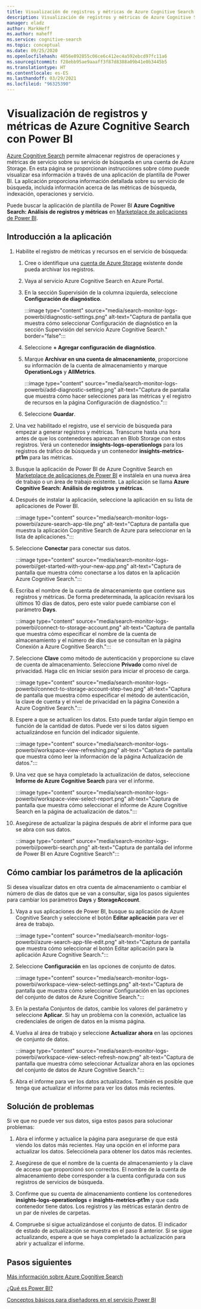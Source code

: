 ```yaml
---
title: Visualización de registros y métricas de Azure Cognitive Search con Power BI
description: Visualización de registros y métricas de Azure Cognitive Search con Power BI
manager: eladz
author: MarkHeff
ms.author: maheff
ms.service: cognitive-search
ms.topic: conceptual
ms.date: 09/25/2020
ms.openlocfilehash: 4056e892855c06ce6c412ec4a592ebcd97fc11a6
ms.sourcegitcommit: f28ebb95ae9aaaff3f87d8388a09b41e0b3445b5
ms.translationtype: HT
ms.contentlocale: es-ES
ms.lasthandoff: 03/29/2021
ms.locfileid: "96325390"
---
```

# <a name="visualize-azure-cognitive-search-logs-and-metrics-with-power-bi"></a>Visualización de registros y métricas de Azure Cognitive Search con Power BI
[Azure Cognitive Search](./search-what-is-azure-search.md) permite almacenar registros de operaciones y métricas de servicio sobre su servicio de búsqueda en una cuenta de Azure Storage. En esta página se proporcionan instrucciones sobre cómo puede visualizar esa información a través de una aplicación de plantilla de Power BI. La aplicación proporciona información detallada sobre su servicio de búsqueda, incluida información acerca de las métricas de búsqueda, indexación, operaciones y servicio.

Puede buscar la aplicación de plantilla de Power BI **Azure Cognitive Search: Análisis de registros y métricas** en [Marketplace de aplicaciones de Power BI](https://appsource.microsoft.com/marketplace/apps).

## <a name="how-to-get-started-with-the-app"></a>Introducción a la aplicación

1. Habilite el registro de métricas y recursos en el servicio de búsqueda:

    1. Cree o identifique una [cuenta de Azure Storage](../storage/common/storage-account-create.md) existente donde pueda archivar los registros.
    1. Vaya al servicio Azure Cognitive Search en Azure Portal.
    1. En la sección Supervisión de la columna izquierda, seleccione **Configuración de diagnóstico**.

        :::image type="content" source="media/search-monitor-logs-powerbi/diagnostic-settings.png" alt-text="Captura de pantalla que muestra cómo seleccionar Configuración de diagnóstico en la sección Supervisión del servicio Azure Cognitive Search." border="false":::

    1. Seleccione **+ Agregar configuración de diagnóstico**.
    1. Marque **Archivar en una cuenta de almacenamiento**, proporcione su información de la cuenta de almacenamiento y marque **OperationLogs** y **AllMetrics**.

        :::image type="content" source="media/search-monitor-logs-powerbi/add-diagnostic-setting.png" alt-text="Captura de pantalla que muestra cómo hacer selecciones para las métricas y el registro de recursos en la página Configuración de diagnóstico.":::
    1. Seleccione **Guardar**.

1. Una vez habilitado el registro, use el servicio de búsqueda para empezar a generar registros y métricas. Transcurre hasta una hora antes de que los contenedores aparezcan en Blob Storage con estos registros. Verá un contenedor **insights-logs-operationlogs** para los registros de tráfico de búsqueda y un contenedor **insights-metrics-pt1m** para las métricas.

1. Busque la aplicación de Power BI de Azure Cognitive Search en [Marketplace de aplicaciones de Power BI](https://appsource.microsoft.com/marketplace/apps) e instálela en una nueva área de trabajo o un área de trabajo existente. La aplicación se llama **Azure Cognitive Search: Análisis de registros y métricas**.

1. Después de instalar la aplicación, seleccione la aplicación en su lista de aplicaciones de Power BI.

    :::image type="content" source="media/search-monitor-logs-powerbi/azure-search-app-tile.png" alt-text="Captura de pantalla que muestra la aplicación Cognitive Search de Azure para seleccionar en la lista de aplicaciones.":::

1. Seleccione **Conectar** para conectar sus datos.

    :::image type="content" source="media/search-monitor-logs-powerbi/get-started-with-your-new-app.png" alt-text="Captura de pantalla que muestra cómo conectarse a los datos en la aplicación Azure Cognitive Search.":::

1. Escriba el nombre de la cuenta de almacenamiento que contiene sus registros y métricas. De forma predeterminada, la aplicación revisará los últimos 10 días de datos, pero este valor puede cambiarse con el parámetro **Days**.

    :::image type="content" source="media/search-monitor-logs-powerbi/connect-to-storage-account.png" alt-text="Captura de pantalla que muestra cómo especificar el nombre de la cuenta de almacenamiento y el número de días que se consultan en la página Conexión a Azure Cognitive Search.":::

1. Seleccione **Clave** como método de autenticación y proporcione su clave de cuenta de almacenamiento. Seleccione **Privado** como nivel de privacidad. Haga clic en Iniciar sesión para iniciar el proceso de carga.

    :::image type="content" source="media/search-monitor-logs-powerbi/connect-to-storage-account-step-two.png" alt-text="Captura de pantalla que muestra cómo especificar el método de autenticación, la clave de cuenta y el nivel de privacidad en la página Conexión a Azure Cognitive Search.":::

1. Espere a que se actualicen los datos. Esto puede tardar algún tiempo en función de la cantidad de datos. Puede ver si los datos siguen actualizándose en función del indicador siguiente.

    :::image type="content" source="media/search-monitor-logs-powerbi/workspace-view-refreshing.png" alt-text="Captura de pantalla que muestra cómo leer la información de la página Actualización de datos.":::

1. Una vez que se haya completado la actualización de datos, seleccione **Informe de Azure Cognitive Search** para ver el informe.

    :::image type="content" source="media/search-monitor-logs-powerbi/workspace-view-select-report.png" alt-text="Captura de pantalla que muestra cómo seleccionar el informe de Azure Cognitive Search en la página de actualización de datos.":::

1. Asegúrese de actualizar la página después de abrir el informe para que se abra con sus datos.

    :::image type="content" source="media/search-monitor-logs-powerbi/powerbi-search.png" alt-text="Captura de pantalla del informe de Power BI en Azure Cognitive Search":::

## <a name="how-to-change-the-app-parameters"></a>Cómo cambiar los parámetros de la aplicación
Si desea visualizar datos en otra cuenta de almacenamiento o cambiar el número de días de datos que se van a consultar, siga los pasos siguientes para cambiar los parámetros **Days** y **StorageAccount**.

1. Vaya a sus aplicaciones de Power BI, busque su aplicación de Azure Cognitive Search y seleccione el botón **Editar aplicación** para ver el área de trabajo.

    :::image type="content" source="media/search-monitor-logs-powerbi/azure-search-app-tile-edit.png" alt-text="Captura de pantalla que muestra cómo seleccionar el botón Editar aplicación para la aplicación Azure Cognitive Search.":::

1. Seleccione **Configuración** en las opciones de conjunto de datos.

    :::image type="content" source="media/search-monitor-logs-powerbi/workspace-view-select-settings.png" alt-text="Captura de pantalla que muestra cómo seleccionar Configuración en las opciones del conjunto de datos de Azure Cognitive Search.":::

1. En la pestaña Conjuntos de datos, cambie los valores del parámetro y seleccione **Aplicar**. Si hay un problema con la conexión, actualice las credenciales de origen de datos en la misma página.

1. Vuelva al área de trabajo y seleccione **Actualizar ahora** en las opciones de conjunto de datos.

    :::image type="content" source="media/search-monitor-logs-powerbi/workspace-view-select-refresh-now.png" alt-text="Captura de pantalla que muestra cómo seleccionar Actualizar ahora en las opciones del conjunto de datos de Azure Cognitive Search.":::

1. Abra el informe para ver los datos actualizados. También es posible que tenga que actualizar el informe para ver los datos más recientes.

## <a name="troubleshooting"></a>Solución de problemas
Si ve que no puede ver sus datos, siga estos pasos para solucionar problemas:

1. Abra el informe y actualice la página para asegurarse de que está viendo los datos más recientes. Hay una opción en el informe para actualizar los datos. Selecciónela para obtener los datos más recientes.

1. Asegúrese de que el nombre de la cuenta de almacenamiento y la clave de acceso que proporcionó son correctos. El nombre de la cuenta de almacenamiento debe corresponder a la cuenta configurada con sus registros de servicios de búsqueda.

1. Confirme que su cuenta de almacenamiento contiene los contenedores **insights-logs-operationlogs** e **insights-metrics-pt1m** y que cada contenedor tiene datos. Los registros y las métricas estarán dentro de un par de niveles de carpetas.

1. Compruebe si sigue actualizándose el conjunto de datos. El indicador de estado de actualización se muestra en el paso 8 anterior. Si se sigue actualizando, espere a que se haya completado la actualización para abrir y actualizar el informe.

## <a name="next-steps"></a>Pasos siguientes
[Más información sobre Azure Cognitive Search](./index.yml)

[¿Qué es Power BI?](/power-bi/fundamentals/power-bi-overview)

[Conceptos básicos para diseñadores en el servicio Power BI](/power-bi/service-basic-concepts)